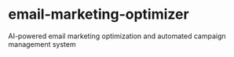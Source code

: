 # email-marketing-optimizer
AI-powered email marketing optimization and automated campaign management system
